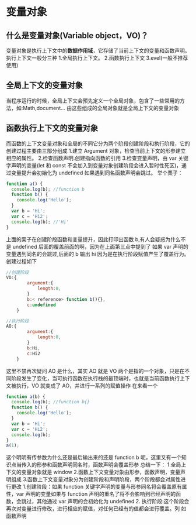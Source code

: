 # 变量对象

## 什么是变量对象(Variable object，VO)？

变量对象是执行上下文中的**数据作用域**，它存储了当前上下文的变量和函数声明。
执行上下文一般分三种 1.全局执行上下文。 2.函数执行上下文
3.evel(一般不推荐使用)

## 全局上下文的变量对象

当程序运行的时候，全局上下文会预先定义一个全局对象，包含了一些常用的方法，如:Math,document...
由这些组成的全局对象就是全局上下文的变量对象

## 函数执行上下文的变量对象

而函数的上下文变量对象和全局的不同它分为两个阶段创建阶段和执行阶段，它的创建过程主要由三部分组成 1.建立 Argument 对象，检查当前上下文的形参建立相应的属性。 2.检查函数声明.创建指向函数的引用 3.检查变量声明，由 var 关键字声明的变量(let 和 const 不会加入到变量对象创建阶段会进入暂时性死区)，通过变量提升会初始化为 undefined 如果遇到同名函数声明会跳过。
举个栗子：

```js
function a() {
  console.log(b); //function b
  function b() {
    console.log('Hello');
  }
  var b = 'Hi';
  var c = 'Hi2';
  console.log(b); //'Hi'
}
```

上面的栗子在创建阶段函数和变量提升，因此打印出函数 b,有人会疑惑为什么不是 undefined 后面的覆盖前面的啊，因为在上面第三点中提到了 如果 var 声明的变量遇到同名的会跳过,后面的 b 输出 hi 因为是在执行阶段赋值产生了覆盖行为。
创建过程如下

```js
//创建阶段
VO:{
        argument:{
            length:0,
        }
        b:< reference> function b(){},
        c:undefined
    }

//执行阶段
AO:{
        argument:{
            length:0,
        }
        b:Hi,
        c:Hi2
    }
```

这里不禁再次疑问 AO 是什么，其实 AO 就是 VO 两个是指的一个对象，只是在不同阶段发生了变化，当可执行函数在执行栈的最顶端时，也就是当前函数执行上下文被执行，VO 就变成了 AO，并进行一系列的赋值操作
在来看一个

```js
function a(b) {
  console.log(b); //function b{}
  function b() {
    console.log('Hello');
  }
  var b = 'Hi';
  var c = 'Hi2';
  console.log(b);
}
a(1);
```

这个明明有传参数为什么还是最后输出来的还是 function b 呢，这里又有一个知识点当传入的形参和函数声明同名时，函数声明会覆盖形参
总结一下： 1.全局上下文的变量对象就是 window 2.函数上下文变量对象由形参，函数声明，变量声明组成 3.函数上下文变量对象分为创建阶段和声明阶段，两个阶段都会对属性进行更改 1.创建阶段：如果 function 关键字声明的变量与形参同名将会覆盖原有属性，var 声明的变量如果与
function 声明的重名了将不会影响到已经声明的函数，会跳过，其他通过 var 声明的会初始化为
undefined 2. 执行阶段:这个阶段会再次对变量进行修改，进行相应的赋值，对任何已经有的值都会进行覆盖。列
如函数声明
